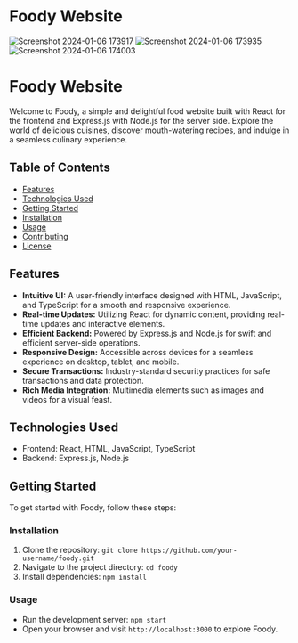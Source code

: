 # Foody Website

![Screenshot 2024-01-06 173917](https://github.com/Amankushwaha2/React-foody-website/assets/108605279/ba655401-e8fb-409a-b201-702368757a49)
![Screenshot 2024-01-06 173935](https://github.com/Amankushwaha2/React-foody-website/assets/108605279/465a2154-42ac-480b-8721-d6ced2784fa9)
![Screenshot 2024-01-06 174003](https://github.com/Amankushwaha2/React-foody-website/assets/108605279/797f41c3-7852-4024-8549-f506ae7a076c)

# Foody Website

Welcome to Foody, a simple and delightful food website built with React for the frontend and Express.js with Node.js for the server side. Explore the world of delicious cuisines, discover mouth-watering recipes, and indulge in a seamless culinary experience.

## Table of Contents
- [Features](#features)
- [Technologies Used](#technologies-used)
- [Getting Started](#getting-started)
- [Installation](#installation)
- [Usage](#usage)
- [Contributing](#contributing)
- [License](#license)

## Features
- **Intuitive UI:** A user-friendly interface designed with HTML, JavaScript, and TypeScript for a smooth and responsive experience.
- **Real-time Updates:** Utilizing React for dynamic content, providing real-time updates and interactive elements.
- **Efficient Backend:** Powered by Express.js and Node.js for swift and efficient server-side operations.
- **Responsive Design:** Accessible across devices for a seamless experience on desktop, tablet, and mobile.
- **Secure Transactions:** Industry-standard security practices for safe transactions and data protection.
- **Rich Media Integration:** Multimedia elements such as images and videos for a visual feast.

## Technologies Used
- Frontend: React, HTML, JavaScript, TypeScript
- Backend: Express.js, Node.js

## Getting Started
To get started with Foody, follow these steps:

### Installation
1. Clone the repository: `git clone https://github.com/your-username/foody.git`
2. Navigate to the project directory: `cd foody`
3. Install dependencies: `npm install`

### Usage
- Run the development server: `npm start`
- Open your browser and visit `http://localhost:3000` to explore Foody.
